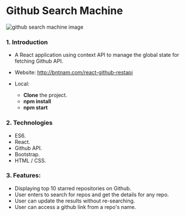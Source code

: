 # Github Search Machine

<img class="img-fluid mb-5" src="https://bntnam.github.io/img/portfolio/github-search-machine.png" alt="github search machine image">

### 1. Introduction

- A React application using context API to manage the global state for fetching Github API.
- Website: <a href="http://bntnam.com/react-github-restapi" target="_blank">http://bntnam.com/react-github-restapi</a>
- Local:

  - **Clone** the project.
  - **npm install**
  - **npm start**

### 2. Technologies

- ES6.
- React.
- Github API.
- Bootstrap.
- HTML / CSS.

### 3. Features:

- Displaying top 10 starred repositories on Github.
- User enters to search for repos and get the details for any repo.
- User can update the results without re-searching.
- User can access a github link from a repo's name.
